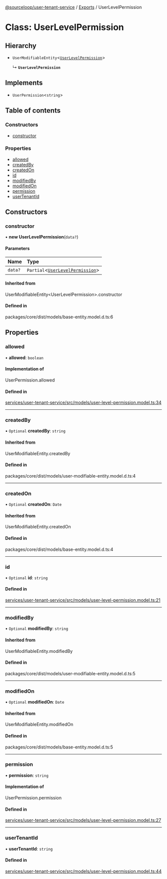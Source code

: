 [@sourceloop/user-tenant-service](../README.md) / [Exports](../modules.md) / UserLevelPermission

# Class: UserLevelPermission

## Hierarchy

- `UserModifiableEntity`<[`UserLevelPermission`](UserLevelPermission.md)\>

  ↳ **`UserLevelPermission`**

## Implements

- `UserPermission`<`string`\>

## Table of contents

### Constructors

- [constructor](UserLevelPermission.md#constructor)

### Properties

- [allowed](UserLevelPermission.md#allowed)
- [createdBy](UserLevelPermission.md#createdby)
- [createdOn](UserLevelPermission.md#createdon)
- [id](UserLevelPermission.md#id)
- [modifiedBy](UserLevelPermission.md#modifiedby)
- [modifiedOn](UserLevelPermission.md#modifiedon)
- [permission](UserLevelPermission.md#permission)
- [userTenantId](UserLevelPermission.md#usertenantid)

## Constructors

### constructor

• **new UserLevelPermission**(`data?`)

#### Parameters

| Name | Type |
| :------ | :------ |
| `data?` | `Partial`<[`UserLevelPermission`](UserLevelPermission.md)\> |

#### Inherited from

UserModifiableEntity<UserLevelPermission\>.constructor

#### Defined in

packages/core/dist/models/base-entity.model.d.ts:6

## Properties

### allowed

• **allowed**: `boolean`

#### Implementation of

UserPermission.allowed

#### Defined in

[services/user-tenant-service/src/models/user-level-permission.model.ts:34](https://github.com/sourcefuse/loopback4-microservice-catalog/blob/93a7f917/services/user-tenant-service/src/models/user-level-permission.model.ts#L34)

___

### createdBy

• `Optional` **createdBy**: `string`

#### Inherited from

UserModifiableEntity.createdBy

#### Defined in

packages/core/dist/models/user-modifiable-entity.model.d.ts:4

___

### createdOn

• `Optional` **createdOn**: `Date`

#### Inherited from

UserModifiableEntity.createdOn

#### Defined in

packages/core/dist/models/base-entity.model.d.ts:4

___

### id

• `Optional` **id**: `string`

#### Defined in

[services/user-tenant-service/src/models/user-level-permission.model.ts:21](https://github.com/sourcefuse/loopback4-microservice-catalog/blob/93a7f917/services/user-tenant-service/src/models/user-level-permission.model.ts#L21)

___

### modifiedBy

• `Optional` **modifiedBy**: `string`

#### Inherited from

UserModifiableEntity.modifiedBy

#### Defined in

packages/core/dist/models/user-modifiable-entity.model.d.ts:5

___

### modifiedOn

• `Optional` **modifiedOn**: `Date`

#### Inherited from

UserModifiableEntity.modifiedOn

#### Defined in

packages/core/dist/models/base-entity.model.d.ts:5

___

### permission

• **permission**: `string`

#### Implementation of

UserPermission.permission

#### Defined in

[services/user-tenant-service/src/models/user-level-permission.model.ts:27](https://github.com/sourcefuse/loopback4-microservice-catalog/blob/93a7f917/services/user-tenant-service/src/models/user-level-permission.model.ts#L27)

___

### userTenantId

• **userTenantId**: `string`

#### Defined in

[services/user-tenant-service/src/models/user-level-permission.model.ts:44](https://github.com/sourcefuse/loopback4-microservice-catalog/blob/93a7f917/services/user-tenant-service/src/models/user-level-permission.model.ts#L44)
